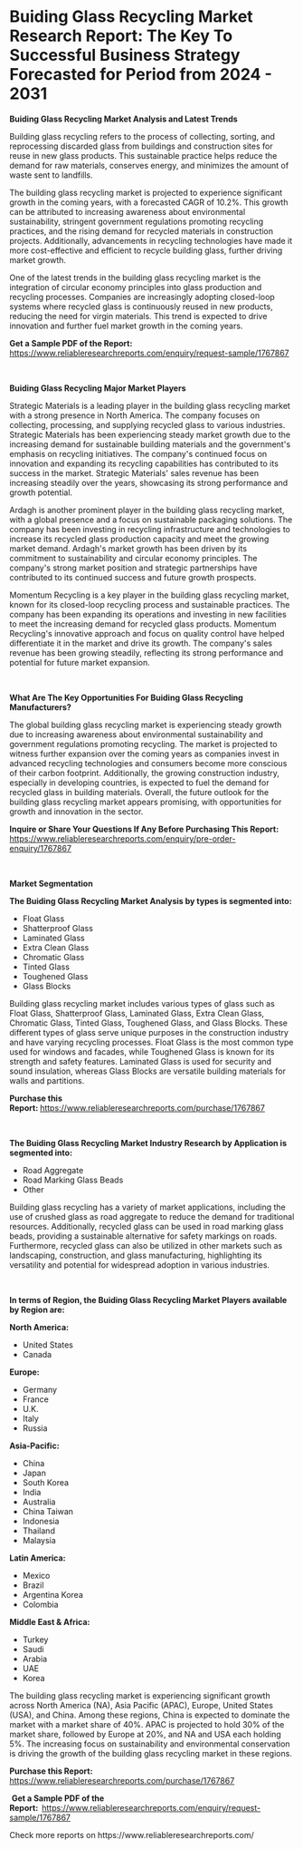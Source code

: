 <p><h1>Buiding Glass Recycling Market Research Report: The Key To Successful Business Strategy Forecasted for Period from 2024 - 2031</h1></p><p><strong>Buiding Glass Recycling Market Analysis and Latest Trends</strong></p>
<p><p>Building glass recycling refers to the process of collecting, sorting, and reprocessing discarded glass from buildings and construction sites for reuse in new glass products. This sustainable practice helps reduce the demand for raw materials, conserves energy, and minimizes the amount of waste sent to landfills.</p><p>The building glass recycling market is projected to experience significant growth in the coming years, with a forecasted CAGR of 10.2%. This growth can be attributed to increasing awareness about environmental sustainability, stringent government regulations promoting recycling practices, and the rising demand for recycled materials in construction projects. Additionally, advancements in recycling technologies have made it more cost-effective and efficient to recycle building glass, further driving market growth.</p><p>One of the latest trends in the building glass recycling market is the integration of circular economy principles into glass production and recycling processes. Companies are increasingly adopting closed-loop systems where recycled glass is continuously reused in new products, reducing the need for virgin materials. This trend is expected to drive innovation and further fuel market growth in the coming years.</p></p>
<p><strong>Get a Sample PDF of the Report:&nbsp;</strong> <a href="https://www.reliableresearchreports.com/enquiry/request-sample/1767867">https://www.reliableresearchreports.com/enquiry/request-sample/1767867</a></p>
<p>&nbsp;</p>
<p><strong>Buiding Glass Recycling Major Market Players</strong></p>
<p><p>Strategic Materials is a leading player in the building glass recycling market with a strong presence in North America. The company focuses on collecting, processing, and supplying recycled glass to various industries. Strategic Materials has been experiencing steady market growth due to the increasing demand for sustainable building materials and the government's emphasis on recycling initiatives. The company's continued focus on innovation and expanding its recycling capabilities has contributed to its success in the market. Strategic Materials' sales revenue has been increasing steadily over the years, showcasing its strong performance and growth potential.</p><p>Ardagh is another prominent player in the building glass recycling market, with a global presence and a focus on sustainable packaging solutions. The company has been investing in recycling infrastructure and technologies to increase its recycled glass production capacity and meet the growing market demand. Ardagh's market growth has been driven by its commitment to sustainability and circular economy principles. The company's strong market position and strategic partnerships have contributed to its continued success and future growth prospects.</p><p>Momentum Recycling is a key player in the building glass recycling market, known for its closed-loop recycling process and sustainable practices. The company has been expanding its operations and investing in new facilities to meet the increasing demand for recycled glass products. Momentum Recycling's innovative approach and focus on quality control have helped differentiate it in the market and drive its growth. The company's sales revenue has been growing steadily, reflecting its strong performance and potential for future market expansion.</p></p>
<p>&nbsp;</p>
<p><strong>What Are The Key Opportunities For Buiding Glass Recycling Manufacturers?</strong></p>
<p><p>The global building glass recycling market is experiencing steady growth due to increasing awareness about environmental sustainability and government regulations promoting recycling. The market is projected to witness further expansion over the coming years as companies invest in advanced recycling technologies and consumers become more conscious of their carbon footprint. Additionally, the growing construction industry, especially in developing countries, is expected to fuel the demand for recycled glass in building materials. Overall, the future outlook for the building glass recycling market appears promising, with opportunities for growth and innovation in the sector.</p></p>
<p><strong>Inquire or Share Your Questions If Any Before Purchasing This Report:</strong> <a href="https://www.reliableresearchreports.com/enquiry/pre-order-enquiry/1767867">https://www.reliableresearchreports.com/enquiry/pre-order-enquiry/1767867</a></p>
<p>&nbsp;</p>
<p><strong>Market Segmentation</strong></p>
<p><strong>The Buiding Glass Recycling Market Analysis by types is segmented into:</strong></p>
<p><ul><li>Float Glass</li><li>Shatterproof Glass</li><li>Laminated Glass</li><li>Extra Clean Glass</li><li>Chromatic Glass</li><li>Tinted Glass</li><li>Toughened Glass</li><li>Glass Blocks</li></ul></p>
<p><p>Building glass recycling market includes various types of glass such as Float Glass, Shatterproof Glass, Laminated Glass, Extra Clean Glass, Chromatic Glass, Tinted Glass, Toughened Glass, and Glass Blocks. These different types of glass serve unique purposes in the construction industry and have varying recycling processes. Float Glass is the most common type used for windows and facades, while Toughened Glass is known for its strength and safety features. Laminated Glass is used for security and sound insulation, whereas Glass Blocks are versatile building materials for walls and partitions.</p></p>
<p><strong>Purchase this Report:&nbsp;</strong><a href="https://www.reliableresearchreports.com/purchase/1767867">https://www.reliableresearchreports.com/purchase/1767867</a></p>
<p>&nbsp;</p>
<p><strong>The Buiding Glass Recycling Market Industry Research by Application is segmented into:</strong></p>
<p><ul><li>Road Aggregate</li><li>Road Marking Glass Beads</li><li>Other</li></ul></p>
<p><p>Building glass recycling has a variety of market applications, including the use of crushed glass as road aggregate to reduce the demand for traditional resources. Additionally, recycled glass can be used in road marking glass beads, providing a sustainable alternative for safety markings on roads. Furthermore, recycled glass can also be utilized in other markets such as landscaping, construction, and glass manufacturing, highlighting its versatility and potential for widespread adoption in various industries.</p></p>
<p>&nbsp;</p>
<p><strong>In terms of Region, the Buiding Glass Recycling Market Players available by Region are:</strong></p>
<p>
    <p> <strong> North America: </strong>
        <ul>
            <li>United States</li>
            <li>Canada</li>
        </ul>
        </p> 
    <p> <strong> Europe: </strong>
        <ul>
            <li>Germany</li>
            <li>France</li>
            <li>U.K.</li>
            <li>Italy</li>
            <li>Russia</li>
        </ul>
        </p> 
    <p> <strong> Asia-Pacific: </strong>
        <ul>
            <li>China</li>
            <li>Japan</li>
            <li>South Korea</li>
            <li>India</li>
            <li>Australia</li>
            <li>China Taiwan</li>
            <li>Indonesia</li>
            <li>Thailand</li>
            <li>Malaysia</li>
        </ul>
        </p> 
    <p> <strong> Latin America: </strong>
        <ul>
            <li>Mexico</li>
            <li>Brazil</li>
            <li>Argentina Korea</li>
            <li>Colombia</li>
        </ul>
        </p> 
    <p> <strong> Middle East & Africa: </strong>
        <ul>
            <li>Turkey</li>
            <li>Saudi</li>
            <li>Arabia</li>
            <li>UAE</li>
            <li>Korea</li>
        </ul>
    </p>
    </p>
<p><p>The building glass recycling market is experiencing significant growth across North America (NA), Asia Pacific (APAC), Europe, United States (USA), and China. Among these regions, China is expected to dominate the market with a market share of 40%. APAC is projected to hold 30% of the market share, followed by Europe at 20%, and NA and USA each holding 5%. The increasing focus on sustainability and environmental conservation is driving the growth of the building glass recycling market in these regions.</p></p>
<p><strong>Purchase this Report: </strong><a href="https://www.reliableresearchreports.com/purchase/1767867">https://www.reliableresearchreports.com/purchase/1767867</a></p>
<p>&nbsp;<strong>Get a Sample PDF of the Report:&nbsp;&nbsp;</strong><a href="https://www.reliableresearchreports.com/enquiry/request-sample/1767867">https://www.reliableresearchreports.com/enquiry/request-sample/1767867</a></p>
<p><strong></strong></p>
<p>Check more reports on https://www.reliableresearchreports.com/</p>